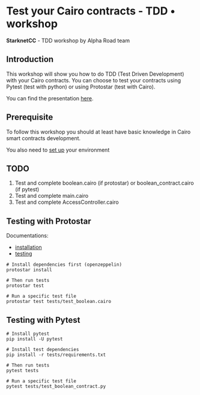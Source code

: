 # Test your Cairo contracts - TDD • workshop

**StarknetCC** - TDD workshop by Alpha Road team

## Introduction

This workshop will show you how to do TDD (Test Driven Development) with your Cairo contracts. You can choose to test your contracts using Pytest (test with python) or using Protostar (test with Cairo).

You can find the presentation [here](./presentation.pdf).

## Prerequisite

To follow this workshop you should at least have basic knowledge in Cairo smart contracts development.

You also need to [set up](https://www.cairo-lang.org/docs/quickstart.html) your environment  

## TODO

1. Test and complete boolean.cairo (if protostar) or boolean_contract.cairo (if pytest)
2. Test and complete main.cairo
3. Test and complete AccessController.cairo

## Testing with Protostar

Documentations: 
- [installation](https://docs.swmansion.com/protostar/docs/tutorials/installation)
- [testing](https://docs.swmansion.com/protostar/docs/tutorials/guides/testing#start_prank)

```shell
# Install dependencies first (openzeppelin)
protostar install

# Then run tests
protostar test 

# Run a specific test file
protostar test tests/test_boolean.cairo
```

## Testing with Pytest

```shell
# Install pytest
pip install -U pytest

# Install test dependencies
pip install -r tests/requirements.txt

# Then run tests
pytest tests

# Run a specific test file
pytest tests/test_boolean_contract.py
```
